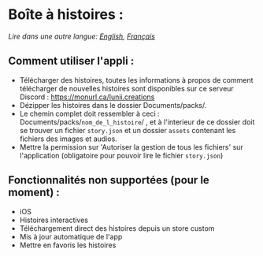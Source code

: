 # Boîte à histoires :
*Lire dans une autre langue: [English](readme.md), [Français](readme.fr.md)*
## Comment utiliser l'appli :
- Télécharger des histoires, toutes les informations à propos de comment télécharger de nouvelles histoires sont disponibles sur ce serveur Discord : https://monurl.ca/lunii.creations 
- Dézipper les histoires dans le dossier Documents/packs/.
- Le chemin complet doit ressembler à ceci : Documents/packs/`nom_de_l_histoire`/ , et à l'interieur de ce dossier doit se trouver un fichier `story.json` et un dossier `assets` contenant les fichiers des images et audios.
- Mettre la permission sur 'Autoriser la gestion de tous les fichiers' sur l'application (obligatoire pour pouvoir lire le fichier `story.json`)
  
## Fonctionnalités non supportées (pour le moment) : 
- iOS
- Histoires interactives
- Téléchargement direct des histoires depuis un store custom
- Mis à jour automatique de l'app
- Mettre en favoris les histoires